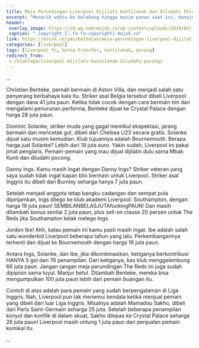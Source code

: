 ```yaml
---
title: Meja Perundingan Liverpool Dijilati Kuntilanak dan Diludahi Pocong
excerpt: "Menarik waktu ke belakang hingga musim panas saat ini, manajemen Liverpool boleh disebut sebagai pemenang di kategori “lomba” jualan pemain."
header:
 overlay_image: https://i0.wp.com/mojok.co/wp-content/uploads/2019/07/liverpool.jpg
 caption: "_copyright_{:.fa fa-copyright} mojok.co"
link: https://mojok.co/yms/balbalan/meja-perundingan-liverpool-dijilati-kuntilanak-dan-diludahi-pocong/
categories: [liverpool]
tags: [liverpool fc, bursa transfer, kuntilanak, pocong]
redirect_from:
 - /olahraga/liverpool-dijilati-kuntilanak-diludahi-pocong/
---
```


…

Christian Benteke, pernah bermain di Aston Villa, dan menjadi salah satu penyerang berbahaya kala itu. Striker asal Belgia tersebut dibeli Liverpool dengan dana 41 juta paun. Ketika tidak cocok dengan cara bermain tim dan mengalami penurunan performa, Benteke dijual ke Crystal Palace dengan harga 28 juta paun.

Dominic Solanke, striker muda yang gagal memikul ekspektasi, jarang bermain dan mencetak gol, dibeli dari Chelsea U23 secara gratis. Solanke dijual satu musim kemudian. Klub tujuannya adalah Bournemouth. Berapa harga jual Solanke? Lebih dari 19 juta euro. Yakin sudah, Liverpool ini pakai jimat penglaris. Pemain-pemain yang mau dijual dijilatin dulu sama Mbak Kunti dan diludahi pocong.

Danny Ings. Kamu masih ingat dengan Danny Ings? Striker veteran yang saya sudah tidak ingat kapan blio bermain untuk Liverpool. Striker asal Inggris itu dibeli dari Burnley seharga hanya 7 juta paun.

Setelah menjadi anggota tetap bangku cadangan dan sempat pula dipinjamkan, Ings dilego ke klub akademi Liverpool: Southampton, dengan harga 19 juta paun! SEMBILANBELASJUTAfuckingPAUN! Dan masih ditambah bonus senilai 2 juta paun, plus sell-on clause 20 persen untuk The Reds jika Southampton kelak melego Ings.

Jordon Ibe! Ahh, kalau pemain ini kamu pasti masih ingat. Ibe adalah salah satu wonderkid Liverpool beberapa tahun yang lalu. Perkembangannya terhenti dan dijual ke Bournemouth dengan harga 16 juta paun.

Antara Ings, Solanke, dan Ibe, jika dikombinasikan, ketiganya berkontribusi HANYA 5 gol dari 76 penampilan. Dari ketiganya, kas klub menggelembung 66 juta paun. Jangan-jangan meja perundingan The Reds ini juga sudah dipipisin sama tuyul. Manjur betul. Ditambah Benteke, mereka bisa mengumpulkan 100 juta paun lebih dari pemain buangan itu.

Contoh di atas adalah para pemain yang sudah berpengalaman di Liga Inggris. Nah, Liverpool pun tak menemui kendala ketika menjual pemain yang dibeli dari luar Liga Inggris. Misalnya adalah Mamadou Sakho, dibeli dari Paris Saint-Germain seharga 25 juta. Setelah beberapa penampilan konyol dan konflik di dalam skuat, Sakho dilepas ke Crystal Palace seharga 26 juta paun! Liverpool masih untung 1 juta paun dari penjualan pemain komikal itu.

…
